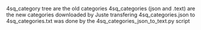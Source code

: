 4sq_category tree are the old categories
4sq_categories (json and .text) are the new categories downloaded by Juste
transfering 4sq_categories.json to 4sq_categories.txt was done by the 4sq_categories_json_to_text.py script
